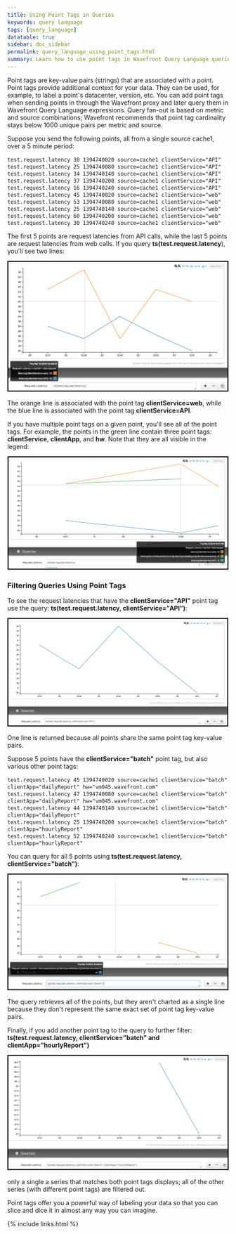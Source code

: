 ```yaml
---
title: Using Point Tags in Queries
keywords: query language
tags: [query_language]
datatable: true
sidebar: doc_sidebar
permalink: query_language_using_point_tags.html
summary: Learn how to use point tags in Wavefront Query Language queries.
---
```

Point tags are key-value pairs (strings) that are associated with a point. Point tags provide additional context for your data. They can be used, for example, to label a point's datacenter, version, etc. You can add point tags when sending points in through the Wavefront proxy and later query them in Wavefront Query Language expressions. Query fan-out is based on metric and source combinations; Wavefront recommends that point tag cardinality stays below 1000 unique pairs per metric and source.
 
Suppose you send the following points, all from a single source cache1, over a 5 minute period:

```
test.request.latency 30 1394740020 source=cache1 clientService="API" 
test.request.latency 25 1394740080 source=cache1 clientService="API" 
test.request.latency 34 1394740140 source=cache1 clientService="API" 
test.request.latency 37 1394740200 source=cache1 clientService="API" 
test.request.latency 16 1394740240 source=cache1 clientService="API" 
test.request.latency 45 1394740020 source=cache1 clientService="web" 
test.request.latency 53 1394740080 source=cache1 clientService="web" 
test.request.latency 25 1394740140 source=cache1 clientService="web" 
test.request.latency 60 1394740200 source=cache1 clientService="web" 
test.request.latency 30 1394740240 source=cache1 clientService="web"
```
The first 5 points are request latencies from API calls, while the last 5 points are request latencies from web calls. If you query **ts(test.request.latency**), you'll see two lines:

![Two lines](images/two_lines.png)

The orange line is associated with the point tag **clientService=web**, while the blue line is associated with the point tag **clientService=API**. 

If you have multiple point tags on a given point, you'll see all of the point tags. For example, the points in the green line contain three point tags: **clientService**, **clientApp**, and **hw**. Note that they are all visible in the legend:

![Three lines](images/three_lines.png)

### Filtering Queries Using Point Tags

To see the request latencies that have the **clientService="API"** point tag use the query: **ts(test.request.latency, clientService="API")**:

![One point tag](images/one_point_tag.png)

One line is returned because all points share the same point tag key-value pairs. 
 
Suppose 5 points have the **clientService="batch"** point tag, but also various other point tags:

```
test.request.latency 45 1394740020 source=cache1 clientService="batch" clientApp="dailyReport" hw="vm045.wavefront.com" 
test.request.latency 47 1394740080 source=cache1 clientService="batch" clientApp="dailyReport" hw="vm045.wavefront.com" 
test.request.latency 44 1394740140 source=cache1 clientService="batch" clientApp="dailyReport"  
test.request.latency 25 1394740200 source=cache1 clientService="batch" clientApp="hourlyReport" 
test.request.latency 52 1394740240 source=cache1 clientService="batch" clientApp="hourlyReport"
```

You can query for all 5 points using **ts(test.request.latency, clientService="batch")**:

![Three point tags](images/three_point_tags.png)

The query retrieves all of the points, but they aren't charted as a single line because they don't represent the same exact set of point tag key-value pairs.
 
Finally, if you add another point tag to the query to further filter: **ts(test.request.latency, clientService="batch" and clientApp="hourlyReport")**

![Both point tags](images/both_point_tags.png)
 
only a single a series that matches both point tags displays; all of the other series (with different point tags) are filtered out.
 
Point tags offer you a powerful way of labeling your data so that you can slice and dice it in almost any way you can imagine.

{% include links.html %}